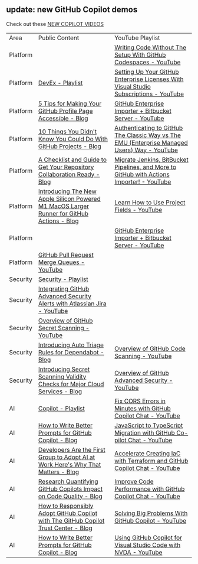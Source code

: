 ## update: new GitHub Copilot demos

Check out these [NEW COPILOT VIDEOS](https://drive.google.com/drive/folders/1yCuMrRftDtC8AyM_ZMPQRcvO-WzsjYM_?usp=sharing)

|     |     |     |
| --- | --- | --- |
| Area | Public Content | YouTube Playlist |
| Platform |     | [Writing Code Without The Setup With GitHub Codespaces - YouTube](https://www.youtube.com/watch?v=I3UmeNf80e4) |
| Platform | [DevEx - Playlist](https://youtube.com/playlist?list=PL0lo9MOBetEEzm8JYJolDakwGNoCp2wZR&feature=shared) | [Setting Up Your GitHub Enterprise Licenses With Visual Studio Subscriptions - YouTube](https://www.youtube.com/watch?v=P_zBgp_BE_I) |
| Platform | [5 Tips for Making Your GitHub Profile Page Accessible - Blog](https://github.blog/2023-10-26-5-tips-for-making-your-github-profile-page-accessible/) | [GitHub Enterprise Importer + Bitbucket Server - YouTube](https://www.youtube.com/watch?v=YHryuGAsseg) |
| Platform | [10 Things You Didn't Know You Could Do With GitHub Projects - Blog](https://github.blog/2023-08-28-10-things-you-didnt-know-you-could-do-with-github-projects/) | [Authenticating to GitHub The Classic Way vs The EMU (Enterprise Managed Users) Way - YouTube](https://www.youtube.com/watch?v=lwCm1ouN2ig) |
| Platform | [A Checklist and Guide to Get Your Repository Collaboration Ready - Blog](https://github.blog/2023-08-04-a-checklist-and-guide-to-get-your-repository-collaboration-ready/) | [Migrate Jenkins, BitBucket Pipelines, and More to GitHub with Actions Importer! - YouTube](https://www.youtube.com/watch?v=S5SdOcw7ck8) |
| Platform | [Introducing The New Apple Silicon Powered M1 MacOS Larger Runner for GitHub Actions - Blog](https://github.blog/2023-10-02-introducing-the-new-apple-silicon-powered-m1-macos-larger-runner-for-github-actions/) | [Learn How to Use Project Fields - YouTube](https://www.youtube.com/watch?v=l83Zr1ckC9s) |
| Platform |     | [GitHub Enterprise Importer + Bitbucket Server - YouTube](https://www.youtube.com/watch?v=YHryuGAsseg) |
| Platform | [GitHub Pull Request Merge Queues - YouTube](https://www.youtube.com/watch?v=XEZMgohmtts) |
| Security | [Security - Playlist](https://youtube.com/playlist?list=PL0lo9MOBetEFKkp9wHULc4JbNwZVVzJNQ&feature=shared) |
| Security | [Integrating GitHub Advanced Security Alerts with Atlassian Jira - YouTube](https://www.youtube.com/watch?v=L8-7KGz7fZw) |
| Security | [Overview of GitHub Secret Scanning - YouTube](https://www.youtube.com/watch?v=AVB60Vn_uxI) |
| Security | [Introducing Auto Triage Rules for Dependabot - Blog](https://github.blog/2023-09-14-introducing-auto-triage-rules-for-dependabot/) | [Overview of GitHub Code Scanning - YouTube](https://www.youtube.com/watch?v=nLHi1rZKUcU) |
| Security | [Introducing Secret Scanning Validity Checks for Major Cloud Services - Blog](https://github.blog/2023-10-04-introducing-secret-scanning-validity-checks-for-major-cloud-services/) | [Overview of GitHub Advanced Security - YouTube](https://www.youtube.com/watch?v=5I14HZlVR38) |
| AI  | [Copilot - Playlist](https://youtube.com/playlist?list=PL0lo9MOBetEHOj4otTNH9_5rmp2leZnS_&feature=shared) | [Fix CORS Errors in Minutes with GitHub Copilot Chat - YouTube](https://www.youtube.com/watch?v=D-gkwzExddk) |
| AI  | [How to Write Better Prompts for GitHub Copilot - Blog](https://github.blog/2023-06-20-how-to-write-better-prompts-for-github-copilot/) | [JavaScript to TypeScript Migration with GitHub Co-pilot Chat - YouTube](https://www.youtube.com/watch?v=G72WYRipsb8) |
| AI  | [Developers Are the First Group to Adopt AI at Work Here's Why That Matters - Blog](https://github.blog/2023-10-27-developers-are-the-first-group-to-adopt-ai-at-work-heres-why-that-matters/) | [Accelerate Creating IaC with Terraform and GitHub Copilot Chat - YouTube](https://www.youtube.com/watch?v=2KOw1DzkArw) |
| AI  | [Research Quantifying GitHub Copilots Impact on Code Quality - Blog](https://github.blog/2023-10-10-research-quantifying-github-copilots-impact-on-code-quality/) | [Improve Code Performance with GitHub Copilot Chat - YouTube](https://www.youtube.com/watch?v=whhq0-5ibac) |
| AI  | [How to Responsibly Adopt GitHub Copilot with The GitHub Copilot Trust Center - Blog](https://github.blog/2023-07-25-how-to-responsibly-adopt-github-copilot-with-the-github-copilot-trust-center/) | [Solving Big Problems With GitHub Copilot - YouTube](https://www.youtube.com/watch?v=kgHms6mLqGg) |
| AI  | [How to Write Better Prompts for GitHub Copilot - Blog](https://github.blog/2023-06-20-how-to-write-better-prompts-for-github-copilot/) | [Using GitHub Copilot for Visual Studio Code with NVDA - YouTube](https://www.youtube.com/watch?v=NsGhRpmIUtY) |
